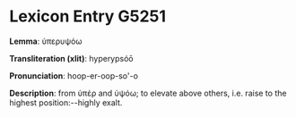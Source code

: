 # Lexicon Entry G5251

**Lemma**: ὑπερυψόω

**Transliteration (xlit)**: hyperypsóō

**Pronunciation**: hoop-er-oop-so'-o

**Description**:
from ὑπέρ and ὑψόω; to elevate above others, i.e. raise to the highest position:--highly exalt.
